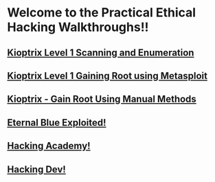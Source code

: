# Welcome to the Practical Ethical Hacking Walkthroughs!!





## [Kioptrix Level 1 Scanning and Enumeration](https://vandanarach.github.io/TCM-Courses/PracticalEthicalHacking/KioptrixLevel1_ScanningNEnum.html)

## [Kioptrix Level 1 Gaining Root using Metasploit](https://vandanarach.github.io/TCM-Courses/PracticalEthicalHacking/KioptrixGainRootMetasploit.html)

## [Kioptrix - Gain Root Using Manual Methods](https://vandanarach.github.io/TCM-Courses/PracticalEthicalHacking/KioptrixGainRootManual.html)

## [Eternal Blue Exploited!](https://vandanarach.github.io/TCM-Courses/PracticalEthicalHacking/Blue.html)

## [Hacking Academy!](https://vandanarach.github.io/TCM-Courses/PracticalEthicalHacking/Academy.html)

## [Hacking Dev!](https://vandanarach.github.io/TCM-Courses/PracticalEthicalHacking/Dev.html)


